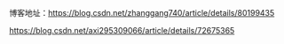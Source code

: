 博客地址：https://blog.csdn.net/zhanggang740/article/details/80199435

https://blog.csdn.net/axi295309066/article/details/72675365
